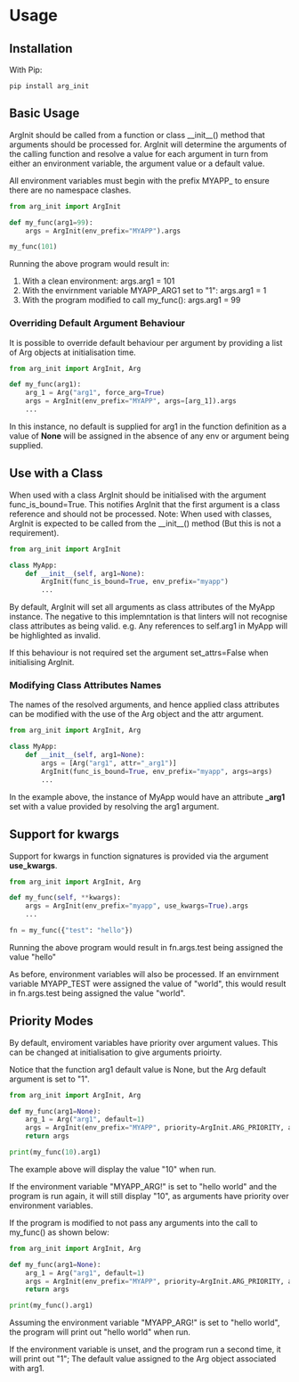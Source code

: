 # Usage

## Installation

With Pip:

```text
pip install arg_init
```

## Basic Usage

ArgInit should be called from a function or class \_\_init\_\_() method that arguments should be processed for. ArgInit will determine the arguments of the calling function and resolve a value for each argument in turn from either an environment variable, the argument value or a default value.

All environment variables must begin with the prefix MYAPP_ to ensure there are no namespace clashes.

```python
from arg_init import ArgInit

def my_func(arg1=99):
    args = ArgInit(env_prefix="MYAPP").args

my_func(101)

```

Running the above program would result in:

1. With a clean environment:
        args.arg1 = 101
2. With the envirnment variable MYAPP_ARG1 set to "1":
        args.arg1 = 1
3. With the program modified to call my_func():
        args.arg1 = 99

### Overriding Default Argument Behaviour

It is possible to override default behaviour per argument by providing a list of Arg objects at initialisation time.

```python
from arg_init import ArgInit, Arg

def my_func(arg1):
    arg_1 = Arg("arg1", force_arg=True)
    args = ArgInit(env_prefix="MYAPP", args=[arg_1]).args
    ...
```

In this instance, no default is supplied for arg1 in the function definition as a value of **None** will be assigned in the absence of any env or argument being supplied.

## Use with a Class

When used with a class ArgInit should be initialised with the argument func_is_bound=True. This notifies ArgInit that the first argument is a class reference and should not be processed. 
Note: When used with classes, ArgInit is expected to be called from the \_\_init\_\_() method (But this is not a requirement).

```python
from arg_init import ArgInit

class MyApp:
    def __init__(self, arg1=None):
        ArgInit(func_is_bound=True, env_prefix="myapp")
        ...

```

By default, ArgInit will set all arguments as class attributes of the MyApp instance. The negative to this implemntation is that linters will not recognise class attributes as being valid. e.g. Any references to self.arg1 in MyApp will be highlighted as invalid.

If this behaviour is not required set the argument set_attrs=False when initialising ArgInit.

### Modifying Class Attributes Names

The names of the resolved arguments, and hence applied class attributes can be modified with the use of the Arg object and the attr argument.

```python
from arg_init import ArgInit, Arg

class MyApp:
    def __init__(self, arg1=None):
        args = [Arg("arg1", attr="_arg1")]
        ArgInit(func_is_bound=True, env_prefix="myapp", args=args)
        ...

```

In the example above, the instance of MyApp would have an attribute **_arg1** set with a value provided by resolving the arg1 argument.

## Support for kwargs

Support for kwargs in function signatures is provided via the argument **use_kwargs**.


```python
from arg_init import ArgInit, Arg

def my_func(self, **kwargs):
    args = ArgInit(env_prefix="myapp", use_kwargs=True).args
    ...

fn = my_func({"test": "hello"})

```

Running the above program would result in fn.args.test being assigned the value "hello"

As before, environment variables will also be processed. If an envirnment variable MYAPP_TEST were assigned the value of "world", this would result in fn.args.test being assigned the value "world".

## Priority Modes

By default, enviroment variables have priority over argument values. This can be changed at initialisation to give arguments prioirty.

Notice that the function arg1 default value is None, but the Arg default argument is set to "1".

```python
from arg_init import ArgInit, Arg

def my_func(arg1=None):
    arg_1 = Arg("arg1", default=1)
    args = ArgInit(env_prefix="MYAPP", priority=ArgInit.ARG_PRIORITY, args=[arg_1]).args
    return args

print(my_func(10).arg1)

```

The example above will display the value "10" when run.

If the environment variable "MYAPP_ARG!" is set to "hello world" and the program is run again, it will still display "10", as arguments have priority over environment variables.

If the program is modified to not pass any arguments into the call to my_func() as shown below:

```python
from arg_init import ArgInit, Arg

def my_func(arg1=None):
    arg_1 = Arg("arg1", default=1)
    args = ArgInit(env_prefix="MYAPP", priority=ArgInit.ARG_PRIORITY, args=[arg_1]).args
    return args

print(my_func().arg1)

```

Assuming the environment variable "MYAPP_ARG!" is set to "hello world", the program will print out "hello world" when run.

If the environment variable is unset, and the program run a second time, it will print out "1"; The default value assigned to the Arg object associated with arg1.
